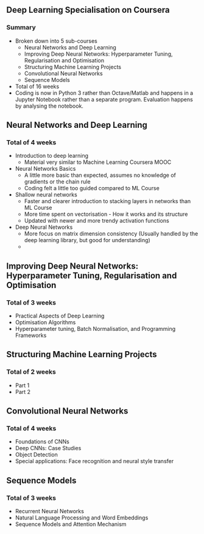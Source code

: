 ## Deep Learning Specialisation on Coursera

### Summary
+ Broken down into 5 sub-courses
    + Neural Networks and Deep Learning
    + Improving Deep Neural Networks: Hyperparameter Tuning, Regularisation and Optimisation
    + Structuring Machine Learning Projects
    + Convolutional Neural Networks
    + Sequence Models
+ Total of 16 weeks
+ Coding is now in Python 3 rather than Octave/Matlab and happens in a Jupyter Notebook rather than a separate program. Evaluation happens by analysing the notebook.


## Neural Networks and Deep Learning

### Total of 4 weeks
+ Introduction to deep learning
    + Material very similar to Machine Learning Coursera MOOC
+ Neural Networks Basics
    + A little more basic than expected, assumes no knowledge of gradients or the chain rule
    + Coding felt a little too guided compared to ML Course
+ Shallow neural networks
    + Faster and clearer introduction to stacking layers in networks than ML Course
    + More time spent on vectorisation - How it works and its structure
    + Updated with newer and more trendy activation functions
+ Deep Neural Networks
    + More focus on matrix dimension consistency (Usually handled by the deep learning library, but good for understanding)
    + 
    
    
    
## Improving Deep Neural Networks: Hyperparameter Tuning, Regularisation and Optimisation

### Total of 3 weeks
+ Practical Aspects of Deep Learning
+ Optimisation Algorithms
+ Hyperparameter tuning, Batch Normalisation, and Programming Frameworks


## Structuring Machine Learning Projects

### Total of 2 weeks
+ Part 1
+ Part 2

## Convolutional Neural Networks

### Total of 4 weeks
+ Foundations of CNNs
+ Deep CNNs: Case Studies
+ Object Detection
+ Special applications: Face recognition and neural style transfer

## Sequence Models

### Total of 3 weeks
+ Recurrent Neural Networks
+ Natural Language Processing and Word Embeddings
+ Sequence Models and Attention Mechanism